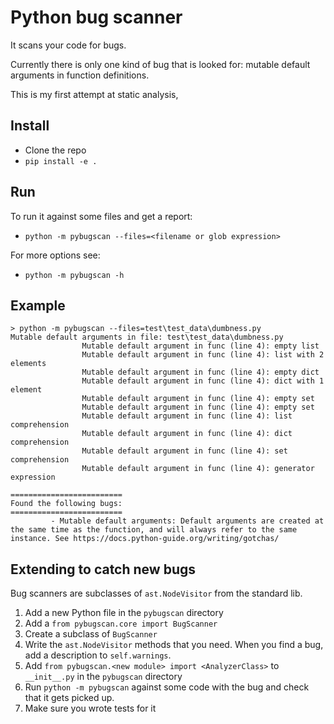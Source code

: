 # Python bug scanner

It scans your code for bugs.

Currently there is only one kind of bug that is looked
for: mutable default arguments in function definitions.

This is my first attempt at static analysis, 

## Install

* Clone the repo
* `pip install -e .`

## Run

To run it against some files and get a report:

* `python -m pybugscan --files=<filename or glob expression>`

For more options see:
 
* `python -m pybugscan -h`

## Example

```
> python -m pybugscan --files=test\test_data\dumbness.py
Mutable default arguments in file: test\test_data\dumbness.py
                Mutable default argument in func (line 4): empty list
                Mutable default argument in func (line 4): list with 2 elements
                Mutable default argument in func (line 4): empty dict
                Mutable default argument in func (line 4): dict with 1 element
                Mutable default argument in func (line 4): empty set
                Mutable default argument in func (line 4): empty set
                Mutable default argument in func (line 4): list comprehension
                Mutable default argument in func (line 4): dict comprehension
                Mutable default argument in func (line 4): set comprehension
                Mutable default argument in func (line 4): generator expression

=========================
Found the following bugs:
=========================
         - Mutable default arguments: Default arguments are created at the same time as the function, and will always refer to the same instance. See https://docs.python-guide.org/writing/gotchas/
```

## Extending to catch new bugs

Bug scanners are subclasses of `ast.NodeVisitor` from the standard lib.

1. Add a new Python file in the `pybugscan` directory
1. Add a `from pybugscan.core import BugScanner`
1. Create a subclass of `BugScanner`
1. Write the `ast.NodeVisitor` methods that you need. When you find a bug, add a description to `self.warnings`.
1. Add `from pybugscan.<new module> import <AnalyzerClass>` to `__init__.py` in the `pybugscan` directory
1. Run `python -m pybugscan` against some code with the bug and check that it gets picked up.
1. Make sure you wrote tests for it

